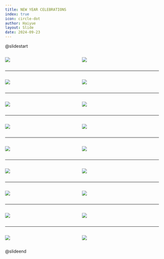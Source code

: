 ```yaml
---
title: NEW YEAR CELEBRATIONS
index: true
icon: circle-dot
author: Haiyue
layout: Slide
date: 2024-09-23
---
```

 
@slidestart

<div style="display:flex">
<div style="flex:1">

![](https://raw.githubusercontent.com/yclord/reading/refs/heads/master/english/Level-R/NEW%20YEAR%20CELEBRATIONS/001.webp)
</div>
<div style="flex:1">

![](https://raw.githubusercontent.com/yclord/reading/refs/heads/master/english/Level-R/NEW%20YEAR%20CELEBRATIONS/002.webp)
</div>
</div>

---

<div style="display:flex">
<div style="flex:1">

![](https://raw.githubusercontent.com/yclord/reading/refs/heads/master/english/Level-R/NEW%20YEAR%20CELEBRATIONS/003.webp)
</div>
<div style="flex:1">

![](https://raw.githubusercontent.com/yclord/reading/refs/heads/master/english/Level-R/NEW%20YEAR%20CELEBRATIONS/004.webp)
</div>
</div>

---

<div style="display:flex">
<div style="flex:1">

![](https://raw.githubusercontent.com/yclord/reading/refs/heads/master/english/Level-R/NEW%20YEAR%20CELEBRATIONS/005.webp)
</div>
<div style="flex:1">

![](https://raw.githubusercontent.com/yclord/reading/refs/heads/master/english/Level-R/NEW%20YEAR%20CELEBRATIONS/006.webp)
</div>
</div>

---

<div style="display:flex">
<div style="flex:1">

![](https://raw.githubusercontent.com/yclord/reading/refs/heads/master/english/Level-R/NEW%20YEAR%20CELEBRATIONS/007.webp)
</div>
<div style="flex:1">

![](https://raw.githubusercontent.com/yclord/reading/refs/heads/master/english/Level-R/NEW%20YEAR%20CELEBRATIONS/008.webp)
</div>
</div>

---

<div style="display:flex">
<div style="flex:1">

![](https://raw.githubusercontent.com/yclord/reading/refs/heads/master/english/Level-R/NEW%20YEAR%20CELEBRATIONS/009.webp)
</div>
<div style="flex:1">

![](https://raw.githubusercontent.com/yclord/reading/refs/heads/master/english/Level-R/NEW%20YEAR%20CELEBRATIONS/010.webp)
</div>
</div>

---

<div style="display:flex">
<div style="flex:1">

![](https://raw.githubusercontent.com/yclord/reading/refs/heads/master/english/Level-R/NEW%20YEAR%20CELEBRATIONS/011.webp)
</div>
<div style="flex:1">

![](https://raw.githubusercontent.com/yclord/reading/refs/heads/master/english/Level-R/NEW%20YEAR%20CELEBRATIONS/012.webp)
</div>
</div>

---

<div style="display:flex">
<div style="flex:1">

![](https://raw.githubusercontent.com/yclord/reading/refs/heads/master/english/Level-R/NEW%20YEAR%20CELEBRATIONS/013.webp)
</div>
<div style="flex:1">

![](https://raw.githubusercontent.com/yclord/reading/refs/heads/master/english/Level-R/NEW%20YEAR%20CELEBRATIONS/014.webp)
</div>
</div>

---

<div style="display:flex">
<div style="flex:1">

![](https://raw.githubusercontent.com/yclord/reading/refs/heads/master/english/Level-R/NEW%20YEAR%20CELEBRATIONS/015.webp)
</div>
<div style="flex:1">

![](https://raw.githubusercontent.com/yclord/reading/refs/heads/master/english/Level-R/NEW%20YEAR%20CELEBRATIONS/016.webp)
</div>
</div>

---

<div style="display:flex">
<div style="flex:1">

![](https://raw.githubusercontent.com/yclord/reading/refs/heads/master/english/Level-R/NEW%20YEAR%20CELEBRATIONS/017.webp)
</div>
<div style="flex:1">

![](https://raw.githubusercontent.com/yclord/reading/refs/heads/master/english/Level-R/NEW%20YEAR%20CELEBRATIONS/018.webp)
</div>
</div>

@slideend